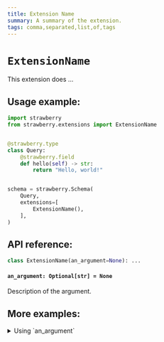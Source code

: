 ```yaml
---
title: Extension Name
summary: A summary of the extension.
tags: comma,separated,list,of,tags
---
```


# `ExtensionName`

This extension does ...

## Usage example:

```python
import strawberry
from strawberry.extensions import ExtensionName


@strawberry.type
class Query:
    @strawberry.field
    def hello(self) -> str:
        return "Hello, world!"


schema = strawberry.Schema(
    Query,
    extensions=[
        ExtensionName(),
    ],
)
```

## API reference:

```python
class ExtensionName(an_argument=None): ...
```

#### `an_argument: Optional[str] = None`

Description of the argument.

## More examples:

<details>
  <summary>Using `an_argument`</summary>

```python
import strawberry
from strawberry.extensions import ValidationCache

schema = strawberry.Schema(
    Query,
    extensions=[
        ExtensionName(an_argument="something"),
    ],
)
```

</details>
